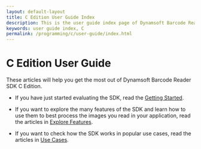 ```yaml
---
layout: default-layout
title: C Edition User Guide Index
description: This is the user guide index page of Dynamsoft Barcode Reader SDK C Edition.
keywords: user guide index, C
permalink: /programming/c/user-guide/index.html
---
```


# C Edition User Guide

These articles will help you get the most out of Dynamsoft Barcode Reader SDK C Edition.

* If you have just started evaluating the SDK, read the [Getting Started]({{site.c}}user-guide.html).

* If you want to explore the many features of the SDK and learn how to use them to best process the images you read in your application, read the articles in [Explore Features]({{site.c}}user-guide/explore-features/index.html).

* If you want to check how the SDK works in popular use cases, read the articles in [Use Cases]({{site.c}}user-guide/use-cases/index.html).

